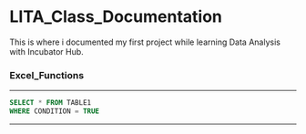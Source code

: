 # LITA_Class_Documentation
This is where i documented my first project while learning Data Analysis with Incubator Hub.
### Excel_Functions
---
```SQL
SELECT * FROM TABLE1
WHERE CONDITION = TRUE
```
---
